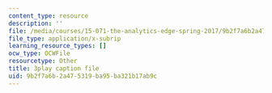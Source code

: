 ```yaml
---
content_type: resource
description: ''
file: /media/courses/15-071-the-analytics-edge-spring-2017/9b2f7a6b2a475319ba95ba321b17ab9c_E16wcCKx89w.vtt
file_type: application/x-subrip
learning_resource_types: []
ocw_type: OCWFile
resourcetype: Other
title: 3play caption file
uid: 9b2f7a6b-2a47-5319-ba95-ba321b17ab9c
---
```

